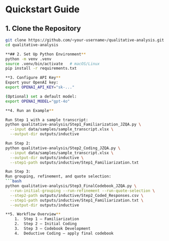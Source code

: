 # Quickstart Guide

## 1. Clone the Repository
```bash
git clone https://github.com/<your-username>/qualitative-analysis.git
cd qualitative-analysis

**## 2. Set Up Python Environment**
python -m venv .venv
source .venv/bin/activate   # macOS/Linux
pip install -r requirements.txt

**3. Configure API Key**
Export your OpenAI key:
export OPENAI_API_KEY="sk-..."

(Optional) set a default model:
export OPENAI_MODEL="gpt-4o"

**4. Run an Example**

Run Step 1 with a sample transcript:
python qualitative-analysis/Step1_Familiarization_JZQA.py \
  --input data/samples/sample_transcript.xlsx \
  --output-dir outputs/inductive

Run Step 2:
python qualitative-analysis/Step2_Coding_JZQA.py \
  --input data/samples/sample_transcript.xlsx \
  --output-dir outputs/inductive \
  --step1-path outputs/inductive/Step1_Familiarization.txt

Run Step 3:
Run grouping, refinement, and quote selection:
```bash
python qualitative-analysis/Step3_FinalCodebook_JZQA.py \
  --run-initial-grouping --run-refinement --run-quote-selection \
  --step2-path outputs/inductive/Step2_Coded_Responses.csv \
  --step1-path outputs/inductive/Step1_Familiarization.txt \
  --output-dir outputs/inductive

**5. Workflow Overview**
	1.	Step 1 – Familiarization
	2.	Step 2 – Initial Coding
	3.	Step 3 – Codebook Development
	4.	Deductive Coding – apply final codebook
